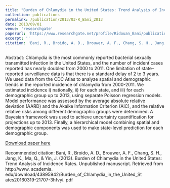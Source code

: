 ```yaml
---
title: "Burden of Chlamydia in the United States: Trend Analysis of Incidence Rates"
collection: publications
permalink: /publication/2013/03-R_Bani_2013
date: 2013/09/01
venue: 'researchgate'
paperurl: 'https://www.researchgate.net/profile/Ridouan_Bani/publication/279993328_Burden_of_Chlamydia_in_the_United_States_Trend_Analysis_of_Incidence_Rates/links/55a20c7908aea54aa8145279/Burden-of-Chlamydia-in-the-United-States-Trend-Analysis-of-Incidence-Rates.pdf'
excerpt: ''
citation: 'Bani, R., Broido, A. D., Brouwer, A. F., Chang, S. H., Jang, K., Ma, Q., & Yin, J. (2013). Burden of Chlamydia in the United States: Trend Analysis of Incidence Rates. Unpublished manuscript. Retrieved from http://www. academia. edu/download/43895942/Burden_of_Chlamydia_in_the_United_St ates20160319-21707-3hfvyi. pdf'
---
```

Abstract: Chlamydia is the most commonly reported bacterial sexually transmitted infection in the United States, and the number of incident cases reported has nearly doubled from 2000 to 2011. One limitation of state–reported surveillance data is that there is a standard delay of 2 to 3 years. We used data from the CDC Atlas to analyze spatial and demographic trends in the reported incidence of chlamydia from 2000-2011. We estimated incidence i) nationally, ii) for each state, and iii) for each demographic group up to 2013, using separate Poisson regression models. Model performance was assessed by the average absolute relative deviation (AARD) and the Akaike Information Criterion (AIC), and the relative relative risks among different demographic groups were determined. A Bayesian framework was used to achieve uncertainty quantification for projections up to 2013. Finally, a hierarchical model combining spatial and demographic components was used to make state-level prediction for each demographic group.

[Download paper here](https://www.researchgate.net/profile/Ridouan_Bani/publication/279993328_Burden_of_Chlamydia_in_the_United_States_Trend_Analysis_of_Incidence_Rates/links/55a20c7908aea54aa8145279/Burden-of-Chlamydia-in-the-United-States-Trend-Analysis-of-Incidence-Rates.pdf)

Recommended citation: Bani, R., Broido, A. D., Brouwer, A. F., Chang, S. H., Jang, K., Ma, Q., & Yin, J. (2013). Burden of Chlamydia in the United States: Trend Analysis of Incidence Rates. Unpublished manuscript. Retrieved from http://www. academia. edu/download/43895942/Burden_of_Chlamydia_in_the_United_St ates20160319-21707-3hfvyi. pdf

